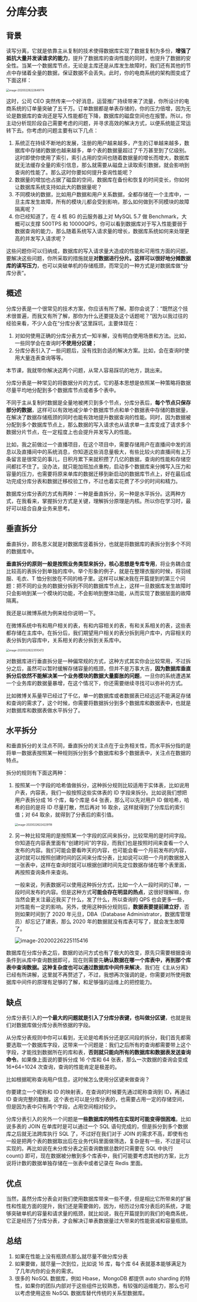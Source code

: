 # 分库分表



## 背景

读写分离，它就是依靠主从复制的技术使得数据库实现了数据复制为多份，**增强了抵抗大量并发读请求的能力**，提升了数据库的查询性能的同时，也提升了数据的安全性。当某一个数据库节点，无论是主库还是从库发生故障时，我们还有其他的节点中存储着全量的数据，保证数据不会丢失。此时，你的电商系统的架构图变成了下面这样：

<img src="/Users/huangyuan/Library/Application Support/typora-user-images/image-20200226222649774.png" alt="image-20200226222649774" style="zoom:50%;" />

这时，公司 CEO 突然传来一个好消息，运营推广持续带来了流量，你所设计的电商系统的订单量突破了五千万。订单数据都是单表存储的，你的压力倍增，因为无论是数据库的查询还是写入性能都在下降，数据库的磁盘空间也在报警。所以，你主动分析现阶段自己需要考虑的问题，并寻求高效的解决方式，以便系统能正常运转下去。你考虑的问题主要有以下几点：

1. 系统正在持续不断地的发展，注册的用户越来越多，产生的订单越来越多，数据库中存储的数据也越来越多，单个表的数据量超过了千万甚至到了亿级别。这时即使你使用了索引，索引占用的空间也随着数据量的增长而增大，数据库就无法缓存全量的索引信息，那么就需要从磁盘上读取索引数据，就会影响到查询的性能了。那么这时你要如何提升查询性能呢？
2. 数据量的增加也占据了磁盘的空间，数据库在备份和恢复的时间变长，你如何让数据库系统支持如此大的数据量呢？
3. 不同模块的数据，比如用户数据和用户关系数据，全都存储在一个主库中，一旦主库发生故障，所有的模块儿都会受到影响，那么如何做到不同模块的故障隔离呢？
4. 你已经知道了，在 4 核 8G 的云服务器上对 MySQL 5.7 做 Benchmark，大概可以支撑 500TPS 和 10000QPS，你可以看到数据库对于写入性能要弱于数据查询的能力，那么随着系统写入请求量的增长，数据库系统如何来处理更高的并发写入请求呢？

这些问题你可以归纳成，数据库的写入请求量大造成的性能和可用性方面的问题，要解决这些问题，你所采取的措施就是**对数据进行分片。这样可以很好地分摊数据库的读写压力**，也可以突破单机的存储瓶颈，而常见的一种方式是对数据库做“分库分表”。



## 概述

分库分表是一个很常见的技术方案，你应该有所了解。那你会说了：“既然这个技术很普遍，而我又有所了解，那你为什么还要提及这个话题呢？”因为以我过往的经验来看，不少人会在“分库分表”这里踩坑，主要体现在：

1. 对如何使用正确的分库分表方式一知半解，没有明白使用场景和方法。比如，一些同学会在查询时**不使用分区键**；
2. 分库分表引入了一些问题后，没有找到合适的解决方案。比如，会在查询时使用大量连表查询等等。

本节课，我就带你解决这两个问题，从常人容易踩坑的地方，跳出来。



分库分表是一种常见的将数据分片的方式，它的基本思想是依照某一种策略将数据尽量平均地分配到多个数据库节点或者多个表中。

不同于主从复制时数据是全量地被拷贝到多个节点，分库分表后，**每个节点只保存部分的数据**，这样可以有效地减少单个数据库节点和单个数据表中存储的数据量，在解决了数据存储瓶颈的同时也能有效地提升数据查询的性能。同时，因为数据被分配到多个数据库节点上，那么数据的写入请求也从请求单一主库变成了请求多个数据分片节点，在一定程度上也会提升并发写入的性能。

比如，我之前做过一个直播项目，在这个项目中，需要存储用户在直播间中发的消息以及直播间中的系统消息，你知道这些消息量极大，有些比较火的直播间有上万条留言是很常见的事儿，日积月累下来就积攒了几亿的数据，查询的性能和存储空间都扛不住了。没办法，就只能加班加点重构，启动多个数据库来分摊写入压力和容量的压力，也需要将原来单库的数据迁移到新启动的数据库节点上，好在最后成功完成分库分表和数据迁移校验工作，不过也着实花费了不少的时间和精力。

数据库分库分表的方式有两种：一种是垂直拆分，另一种是水平拆分。这两种方式，在我看来，掌握拆分方式是关键，理解拆分原理是内核。所以你在学习时，最好可以结合自身业务来思考。



## 垂直拆分

垂直拆分，顾名思义就是对数据库竖着拆分，也就是将数据库的表拆分到多个不同的数据库中。

**垂直拆分的原则一般是按照业务类型来拆分，核心思想是专库专用**，将业务耦合度比较高的表拆分到单独的库中。举个形象的例子，就是在整理衣服的时候，将羽绒服、毛衣、T 恤分别放在不同的格子里。这样可以解决我在开篇提到的第三个问题：把不同的业务的数据分拆到不同的数据库节点上，这样一旦数据库发生故障时只会影响到某一个模块的功能，不会影响到整体功能，从而实现了数据层面的故障隔离。

我还是以微博系统为例来给你说明一下。

在微博系统中有和用户相关的表，有和内容相关的表，有和关系相关的表，这些表都存储在主库中。在拆分后，我们期望用户相关的表分拆到用户库中，内容相关的表分拆到内容库中，关系相关的表分拆到关系库中。

<img src="https://tva1.sinaimg.cn/large/0082zybpgy1gca6fyfsgkj30sy0kcq8o.jpg" alt="image-20200226223510472" style="zoom:50%;" />

对数据库进行垂直拆分是一种偏常规的方式，这种方式其实你会比较常用，不过拆分之后，虽然可以暂时缓解存储容量的瓶颈，但并不是万事大吉，**因为数据库垂直拆分后依然不能解决某一个业务模块的数据大量膨胀的问题**，一旦你的系统遭遇某一个业务库的数据量暴增，在这个情况下，你还需要继续寻找可以弥补的方式。

比如微博关系量早已经过了千亿，单一的数据库或者数据表已经远远不能满足存储和查询的需求了，这个时候，你需要将数据拆分到多个数据库和数据表中，也就是对数据库和数据表做水平拆分了。



##  水平拆分

和垂直拆分的关注点不同，垂直拆分的关注点在于业务相关性，而水平拆分指的是将单一数据表按照某一种规则拆分到多个数据库和多个数据表中，关注点在数据的特点。

拆分的规则有下面这两种：

1. 按照某一个字段的哈希值做拆分，这种拆分规则比较适用于实体表，比如说用户表，内容表，我们一般按照这些实体表的 ID 字段来拆分。比如说我们想把用户表拆分成 16 个库，每个库是 64 张表，那么可以先对用户 ID 做哈希，哈希的目的是将 ID 尽量打散，然后再对 16 取余，这样就得到了分库后的索引值；对 64 取余，就得到了分表后的索引值。

   <img src="https://tva1.sinaimg.cn/large/0082zybpgy1gca6nkbqfaj30t60hg78b.jpg" alt="image-20200226224229118" style="zoom:50%;" />

2. 另一种比较常用的是按照某一个字段的区间来拆分，比较常用的是时间字段。你知道在内容表里面有“创建时间”的字段，而我们也是按照时间来查看一个人发布的内容。我们可能会要看昨天的内容，也可能会看一个月前发布的内容，这时就可以按照创建时间的区间来分库分表，比如说可以把一个月的数据放入一张表中，这样在查询时就可以根据创建时间先定位数据存储在哪个表里面，再按照查询条件来查询。

   一般来说，列表数据可以使用这种拆分方式，比如一个人一段时间的订单，一段时间发布的内容。但是这种方式**可能会存在明显的热点**，这很好理解嘛，你当然会更关注最近我买了什么，发了什么，所以查询的 QPS 也会更多一些，对性能有一定的影响。另外，使用这种拆分规则后，**数据表要提前建立好**，否则如果时间到了 2020 年元旦，DBA（Database Administrator，数据库管理员）却忘记了建表，那么 2020 年的数据就没有库表可写了，就会发生故障了。

   ![image-20200226225115416](https://tva1.sinaimg.cn/large/0082zybpgy1gca6woq1m5j30ti0ckn1t.jpg)

数据库在分库分表之后，数据的访问方式也有了极大的改变，原先只需要根据查询条件到从库中查询数据即可，现在则需要先**确认数据在哪一个库表中，再到那个库表中查询数据。这种复杂度也可以通过数据库中间件来解决**，我们在《主从分离》已经有所讲解，这里就不再赘述了，不过，我想再次强调的是，你需要对所使用数据库中间件的原理有足够的了解，和足够强的运维上的把控能力。





## 缺点

分库分表引入的**一个最大的问题就是引入了分库分表键，也叫做分区键**，也就是我们对数据库做分库分表所依据的字段。

从分库分表规则中你可以看到，无论是哈希拆分还是区间段的拆分，我们首先都需要选取一个数据库字段，这带来一个问题是：我们之后所有的查询都需要带上这个字段，才能找到数据所在的库和表，**否则就只能向所有的数据库和数据表发送查询命令**。如果像上面说的要拆分成 16 个库和 64 张表，那么一次数据的查询会变成 16*64=1024 次查询，查询的性能肯定是极差的。

比如根据昵称查询用户信息，这时候怎么使用分区键来做查询？

你要建立一个昵称和 ID 的映射表，在查询的时候要先通过昵称查询到 ID，再通过 ID 查询完整的数据，这个表也可以是分库分表的，也需要占用一定的存储空间，但是因为表中只有两个字段，占用空间相对较少。

分库分表引入的另外一个问题是**一些数据库的特性在实现时可能变得很困难**。比如说多表的 JOIN 在单库时是可以通过一个 SQL 语句完成的，但是拆分到多个数据库之后就无法跨库执行 SQL 了，不过好在我们对于 JOIN 的需求不高，即使有也一般是把两个表的数据取出后在业务代码里面做筛选，复杂是有一些，不过是可以实现的。再比如说在未分库分表之前查询数据总数时只需要在 SQL 中执行 count() 即可，现在数据被分散到多个库表中，我们可能要考虑其他的方案，比方说将计数的数据单独存储在一张表中或者记录在 Redis 里面。



## 优点

当然，虽然分库分表会对我们使用数据库带来一些不便，但是相比它所带来的扩展性和性能方面的提升，我们还是需要做的，因为，经历过分库分表后的系统，才能够突破单机的容量和请求量的瓶颈，就比如说，我在开篇提到的我们的电商系统，它正是经历了分库分表，才会解决订单表数据量过大带来的性能衰减和容量瓶颈。



## 总结

1. 如果在性能上没有瓶颈点那么就尽量不做分库分表
2. 如果要做，就尽量一次到位，比如说 16 库，每个库 64 表就基本能够满足为了几年内你的业务的需求。
3. 很多的 NoSQL 数据库，例如 Hbase，MongoDB 都提供 auto sharding 的特性，如果你的团队内部对于这些组件比较熟悉，有较强的运维能力，那么也可以考虑使用这些 NoSQL 数据库替代传统的关系型数据库。

